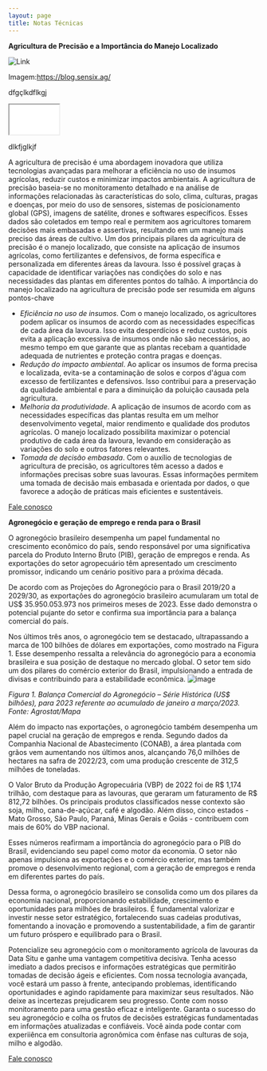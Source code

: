 ```yaml
---
layout: page
title: Notas Técnicas
---
```


**Agricultura de Precisão e a Importância do Manejo Localizado**

![Link](https://blog.sensix.ag/wp-content/uploads/2023/05/economia-na-lavoura-com-ap-1200x600-1-1170x600.webp "AP")

Imagem:https://blog.sensix.ag/

dfgçlkdflkgj

<iframe width="100" height="60" src="[https://www.youtube.com/embed/SNggmeilXDQ](https://blog.sensix.ag/wp-content/uploads/2023/05/economia-na-lavoura-com-ap-1200x600-1-1170x600.webp)"></iframe>

dlkfjglkjf



A agricultura de precisão é uma abordagem inovadora que utiliza tecnologias avançadas para melhorar a eficiência no uso de insumos agrícolas, reduzir custos e minimizar impactos ambientais.
A agricultura de precisão baseia-se no monitoramento detalhado e na análise de informações relacionadas às características do solo, clima, culturas, pragas e doenças, por meio do uso de sensores, sistemas de posicionamento global (GPS), imagens de satélite, drones e softwares específicos. Esses dados são coletados em tempo real e permitem aos agricultores tomarem decisões mais embasadas e assertivas, resultando em um manejo mais preciso das áreas de cultivo.
Um dos principais pilares da agricultura de precisão é o manejo localizado, que consiste na aplicação de insumos agrícolas, como fertilizantes e defensivos, de forma específica e personalizada em diferentes áreas da lavoura. Isso é possível graças à capacidade de identificar variações nas condições do solo e nas necessidades das plantas em diferentes pontos do talhão.
A importância do manejo localizado na agricultura de precisão pode ser resumida em alguns pontos-chave
- *Eficiência no uso de insumos*. Com o manejo localizado, os agricultores podem aplicar os insumos de acordo com as necessidades específicas de cada área da lavoura. Isso evita desperdícios e reduz custos, pois evita a aplicação excessiva de insumos onde não são necessários, ao mesmo tempo em que garante que as plantas recebam a quantidade adequada de nutrientes e proteção contra pragas e doenças.
- *Redução do impacto ambiental*. Ao aplicar os insumos de forma precisa e localizada, evita-se a contaminação de solos e corpos d'água com excesso de fertilizantes e defensivos. Isso contribui para a preservação da qualidade ambiental e para a diminuição da poluição causada pela agricultura.
- *Melhoria da produtividade*. A aplicação de insumos de acordo com as necessidades específicas das plantas resulta em um melhor desenvolvimento vegetal, maior rendimento e qualidade dos produtos agrícolas. O manejo localizado possibilita maximizar o potencial produtivo de cada área da lavoura, levando em consideração as variações do solo e outros fatores relevantes.
- *Tomada de decisão embasada*. Com o auxílio de tecnologias de agricultura de precisão, os agricultores têm acesso a dados e informações precisas sobre suas lavouras. Essas informações permitem uma tomada de decisão mais embasada e orientada por dados, o que favorece a adoção de práticas mais eficientes e sustentáveis.

[Fale conosco](https://api.whatsapp.com/message/6XYV3TT2NBXEO1?autoload=1&app_absent=0)


**Agronegócio e geração de emprego e renda para o Brasil**

O agronegócio brasileiro desempenha um papel fundamental no crescimento econômico do país, sendo responsável por uma significativa parcela do Produto Interno Bruto (PIB), geração de empregos e renda. As exportações do setor agropecuário têm apresentado um crescimento promissor, indicando um cenário positivo para a próxima década.

De acordo com as Projeções do Agronegócio para o Brasil 2019/20 a 2029/30, as exportações do agronegócio brasileiro acumularam um total de US$ 35.950.053.973 nos primeiros meses de 2023. Esse dado demonstra o potencial pujante do setor e confirma sua importância para a balança comercial do país.

Nos últimos três anos, o agronegócio tem se destacado, ultrapassando a marca de 100 bilhões de dólares em exportações, como mostrado na Figura 1. Esse desempenho ressalta a relevância do agronegócio para a economia brasileira e sua posição de destaque no mercado global. O setor tem sido um dos pilares do comércio exterior do Brasil, impulsionando a entrada de divisas e contribuindo para a estabilidade econômica.
![image](https://github.com/datasitu/datasitu.github.io/assets/134561525/fcf95171-8660-423c-bf6d-902e9b7fcf49)

*Figura 1. Balança Comercial do Agronegócio – Série Histórica (US$ bilhões), para 2023 referente ao acumulado de janeiro a março/2023. Fonte: Agrostat/Mapa*

Além do impacto nas exportações, o agronegócio também desempenha um papel crucial na geração de empregos e renda. Segundo dados da Companhia Nacional de Abastecimento (CONAB), a área plantada com grãos vem aumentando nos últimos anos, alcançando 76,0 milhões de hectares na safra de 2022/23, com uma produção crescente de 312,5 milhões de toneladas.

O Valor Bruto da Produção Agropecuária (VBP) de 2022 foi de R$ 1,174 trilhão, com destaque para as lavouras, que geraram um faturamento de R$ 812,72 bilhões. Os principais produtos classificados nesse contexto são soja, milho, cana-de-açúcar, café e algodão. Além disso, cinco estados - Mato Grosso, São Paulo, Paraná, Minas Gerais e Goiás - contribuem com mais de 60% do VBP nacional.

Esses números reafirmam a importância do agronegócio para o PIB do Brasil, evidenciando seu papel como motor da economia. O setor não apenas impulsiona as exportações e o comércio exterior, mas também promove o desenvolvimento regional, com a geração de empregos e renda em diferentes partes do país.

Dessa forma, o agronegócio brasileiro se consolida como um dos pilares da economia nacional, proporcionando estabilidade, crescimento e oportunidades para milhões de brasileiros. É fundamental valorizar e investir nesse setor estratégico, fortalecendo suas cadeias produtivas, fomentando a inovação e promovendo a sustentabilidade, a fim de garantir um futuro próspero e equilibrado para o Brasil.

Potencialize seu agronegócio com o monitoramento agrícola de lavouras da Data Situ e ganhe uma vantagem competitiva decisiva. Tenha acesso imediato a dados precisos e informações estratégicas que permitirão tomadas de decisão ágeis e eficientes. Com nossa tecnologia avançada, você estará um passo à frente, antecipando problemas, identificando oportunidades e agindo rapidamente para maximizar seus resultados. Não deixe as incertezas prejudicarem seu progresso. Conte com nosso monitoramento para uma gestão eficaz e inteligente. Garanta o sucesso do seu agronegócio e colha os frutos de decisões estratégicas fundamentadas em informações atualizadas e confiáveis. Você ainda pode contar com experiiênca em consultoria agronômica com ênfase nas culturas de soja, milho e algodão. 

[Fale conosco](https://api.whatsapp.com/message/6XYV3TT2NBXEO1?autoload=1&app_absent=0)
